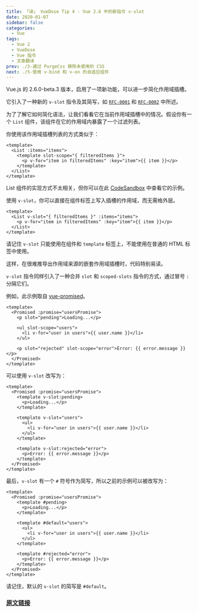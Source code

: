 ```yaml
---
title: 「译」 VueDose Tip 4 - Vue 2.6 中的新指令 v-slot
date: 2020-01-07
sidebar: false
categories:
  - Vue
tags:
  - Vue 2
  - VueDose
  - Vue 指令
  - 文章翻译
prev: ./3-通过 PurgeCss 移除未使用的 CSS
next: ./5-使用 v-bind 和 v-on 的自适应组件
---
```


Vue.js 的 2.6.0-beta.3 版本，启用了一项新功能，可以进一步简化作用域插槽。

它引入了一种新的 `v-slot` 指令及其简写，如 [`RFC-0001`](https://github.com/vuejs/rfcs/blob/master/active-rfcs/0001-new-slot-syntax.md) 和 [`RFC-0002`](https://github.com/vuejs/rfcs/blob/master/active-rfcs/0002-slot-syntax-shorthand.md) 中所述。

为了了解它如何简化语法，让我们看看它在当前作用域插槽中的情况。假设你有一个 `List` 组件，该组件在它的作用域内暴露了一个过滤列表。

你使用该作用域插槽列表的方式类似于：

```vue
<template>
  <List :items="items">
    <template slot-scope="{ filteredItems }">
      <p v-for="item in filteredItems" :key="item">{{ item }}</p>
    </template>
  </List>
</template>
```

List 组件的实现方式不太相关，但你可以在此 [CodeSandbox](https://codesandbox.io/s/wwzx6zw47w) 中查看它的示例。

使用 `v-slot`，你可以直接在组件标签上写入插槽的作用域，而无需格外层。

```vue
<template>
  <List v-slot="{ filteredItems }" :items="items">
    <p v-for="item in filteredItems" :key="item">{{ item }}</p>
  </List>
</template>
```

请记住 `v-slot` 只能使用在组件和 `template` 标签上，不能使用在普通的 HTML 标签中使用。

这样，在很难推导出作用域来源的嵌套作用域插槽时，代码特别易读。

`v-slot` 指令同样引入了一种合并 `slot` 和 `scoped-slots` 指令的方式，通过冒号 `:` 分隔它们。

例如，此示例取自 [vue-promised](https://github.com/posva/vue-promised)。

```vue
<template>
  <Promised :promise="usersPromise">
    <p slot="pending">Loading...</p>

    <ul slot-scope="users">
      <li v-for="user in users">{{ user.name }}</li>
    </ul>

    <p slot="rejected" slot-scope="error">Error: {{ error.message }}</p>
  </Promised>
</template>
```

可以使用 `v-slot` 改写为：

```vue
<template>
  <Promised :promise="usersPromise">
    <template v-slot:pending>
      <p>Loading...</p>
    </template>

    <template v-slot="users">
      <ul>
        <li v-for="user in users">{{ user.name }}</li>
      </ul>
    </template>

    <template v-slot:rejected="error">
      <p>Error: {{ error.message }}</p>
    </template>
  </Promised>
</template>
```

最后，`v-slot` 有一个 `#` 符号作为简写，所以之前的示例可以被改写为：

```vue
<template>
  <Promised :promise="usersPromise">
    <template #pending>
      <p>Loading...</p>
    </template>

    <template #default="users">
      <ul>
        <li v-for="user in users">{{ user.name }}</li>
      </ul>
    </template>

    <template #rejected="error">
      <p>Error: {{ error.message }}</p>
    </template>
  </Promised>
</template>
```

请记住，默认的 `v-slot` 的简写是 `#default`。

### [原文链接](https://vuedose.tips/tips/remove-unused-css-with-purge-css)
